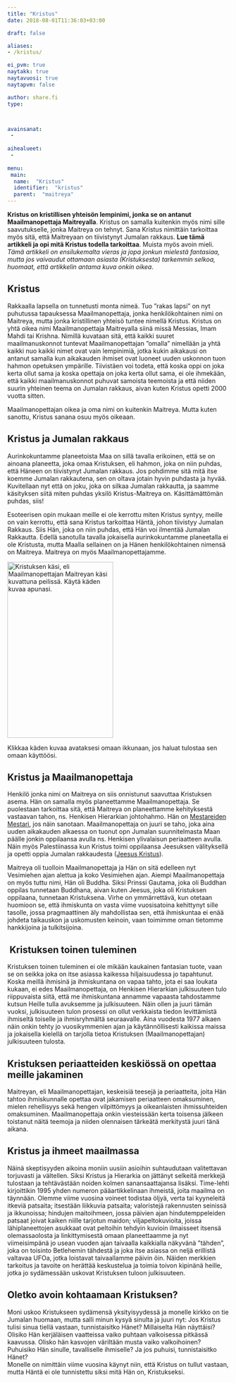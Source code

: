 ```yaml
---
title: "Kristus"
date: 2018-08-01T11:36:03+03:00

draft: false

aliases:
- /kristus/

ei_pvm: true
naytakk: true
naytavuosi: true
naytapvm: false

author: share.fi
type: 



avainsanat:
 - 
 
aihealueet:
 - 
 
menu:
 main:
  name:  "Kristus"
  identifier:  "kristus"
  parent:  "maitreya"
---
```


<p class="alustus"><strong>Kristus on kristillisen yhteisön lempinimi, jonka se on antanut Maailmanopettaja Maitreyalla</strong>. Kristus on samalla kuitenkin myös nimi sille saavutukselle, jonka Maitreya on tehnyt. Sana Kristus nimittäin tarkoittaa myös sitä, että Maitreyaan on tiivistynyt Jumalan rakkaus. <strong>Lue tämä artikkeli ja opi mitä Kristus todella tarkoittaa</strong>. Muista myös avoin mieli. <em>Tämä artikkeli on ensilukemalta vieras ja jopa jonkun mielestä fantasiaa, mutta jos vaivaudut ottamaan asiasta (Kristuksesta) tarkemmin selkoa, huomaat, että artikkelin antama kuva onkin oikea</em>.</p>
<h2>Kristus</h2>
<p>Rakkaalla lapsella on tunnetusti monta nimeä. Tuo &#8221;rakas lapsi&#8221; on nyt puhutussa tapauksessa Maailmanopettaja, jonka henkilökohtainen nimi on Maitreya, mutta jonka kristillinen yhteisö tuntee nimellä Kristus. Kristus on yhtä oikea nimi Maailmanopettaja Maitreyalla siinä missä Messias, Imam Mahdi tai Krishna. Nimillä kuvataan sitä, että kaikki suuret maailmanuskonnot tuntevat Maailmanopettajan &#8221;omalla&#8221; nimellään ja yhtä kaikki nuo kaikki nimet ovat vain lempinimiä, jotka kukin aikakausi on antanut samalla kun aikakauden ihmiset ovat luoneet uuden uskonnon tuon hahmon opetuksen ympärille. Tiivistäen voi todeta, että koska oppi on joka kerta ollut sama ja koska opettaja on joka kerta ollut sama, ei ole ihmekään, että kaikki maailmanuskonnot puhuvat samoista teemoista ja että niiden suurin yhteinen teema on Jumalan rakkaus, aivan kuten Kristus opetti 2000 vuotta sitten.</p>
<p>Maailmanopettajan oikea ja oma nimi on kuitenkin Maitreya. Mutta kuten sanottu, Kristus sanana osuu myös oikeaan.</p>
<h2>Kristus ja Jumalan rakkaus</h2>
<p>Aurinkokuntamme planeetoista Maa on sillä tavalla erikoinen, että se on ainoana planeetta, joka omaa Kristuksen, eli hahmon, joka on niin puhdas, että Häneen on tiivistynyt Jumalan rakkaus. Jos pohdimme sitä mitä itse koemme Jumalan rakkautena, sen on oltava jotain hyvin puhdasta ja hyvää. Kuvitellaan nyt että on joku, joka on silkaa Jumalan rakkautta, ja saamme käsityksen siitä miten puhdas yksilö Kristus-Maitreya on. Käsittämättömän puhdas, siis!</p>
<p>Esoteerisen opin mukaan meille ei ole kerrottu miten Kristus syntyy, meille on vain kerrottu, että sana Kristus tarkoittaa Häntä, johon tiivistyy Jumalan Rakkaus. Siis Hän, joka on niin puhdas, että Hän voi ilmentää Jumalan Rakkautta. Edellä sanotulla tavalla jokaisella aurinkokuntamme planeetalla ei ole Kristusta, mutta Maalla sellainen on ja Hänen henkilökohtainen nimensä on Maitreya. Maitreya on myös Maailmanopettajamme.</p>





<div class="maitreyan-kasi alignright">
<a href="https://sharefi.sirv.com/wpmedia/maitreyanisokasi2.jpg">
<img src="https://sharefi.sirv.com/wpmedia/maitreyanisokasi2.jpg" width="240" height="400" alt="Kristuksen käsi, eli Maailmanopettajan Maitreyan käsi kuvattuna peilissä. Käytä käden kuvaa apunasi." />
</a>
<p>Klikkaa käden kuvaa avataksesi omaan ikkunaan, jos haluat tulostaa sen omaan käyttöösi.</p>
</div>



<h2>Kristus ja Maailmanopettaja</h2>
<p>Henkilö jonka nimi on Maitreya on siis onnistunut saavuttaa Kristuksen asema. Hän on samalla myös planeettamme Maailmanopettaja. Se puolestaan tarkoittaa sitä, että Maitreya on planeettamme kehityksestä vastaavan tahon, ns. Henkisen Hierarkian johtohahmo. Hän on <a title="Mestari, mikä on Mestari?" href="/mestari">Mestareiden Mestari</a>, jos näin sanotaan. Maailmanopettaja on juuri se taho, joka aina uuden aikakauden alkaessa on tuonut opn Jumalan suunnitelmasta Maan päälle jonkin oppilaansa avulla ns. Henkisen ylivalaisun periaatteen avulla. Näin myös Palestiinassa kun Kristus toimi oppilaansa Jeesuksen välityksellä ja opetti oppia Jumalan rakkaudesta (<a href="/maitreya/maitreya-ja-jeesus-kristus">Jeesus Kristus</a>).</p>
<p>Maitreya oli tuolloin Maailmanopettaja ja Hän on sitä edelleen nyt Vesimiehen ajan alettua ja koko Vesimiehen ajan. Aiempi Maailmanopettaja on myös tuttu nimi, Hän oli Buddha. Siksi Prinssi Gautama, joka oli Buddhan oppilas tunnetaan Buddhana, aivan kuten Jeesus, joka oli Kristuksen oppilaana, tunnetaan Kristuksena. Virhe on ymmärrettävä, kun otetaan huomioon se, että ihmiskunta on vasta viime vuosisatoina kehittynyt sille tasolle, jossa pragmaattinen äly mahdollistaa sen, että ihmiskuntaa ei enää johdeta taikauskon ja uskomusten keinoin, vaan toimimme oman tietomme hankkijoina ja tulkitsijoina.</p>
<h2> Kristuksen toinen tuleminen</h2>
<p>Kristuksen toinen tuleminen ei ole mikään kaukainen fantasian tuote, vaan se on seikka joka on itse asiassa kaikessa hiljaisuudessa jo tapahtunut. Koska meillä ihmisinä ja ihmiskuntana on vapaa tahto, jota ei saa loukata kukaan, ei edes Maailmanopettaja, on Henkisen Hierarkian julkisuuteen tulo riippuvaista siitä, että me ihmiskuntana annamme vapaasta tahdostamme kutsun Heille tulla avuksemme ja julkisuuteen. Näin ollen ja juuri tämän vuoksi, julkisuuteen tulon prosessi on ollut verkkaista tiedon levittämistä ihmiseltä toiselle ja ihmisryhmältä seuraavalle. Aina vuodesta 1977 alkaen näin onkin tehty jo vuosikymmenien ajan ja käytännöllisesti kaikissa maissa ja jokaisella kielellä on tarjolla tietoa Kristuksen (Maailmanopettajan) julkisuuteen tulosta.</p>
<h2>Kristuksen periaatteiden keskiössä on opettaa meille jakaminen</h2>
<p>Maitreyan, eli Maailmanopettajan, keskeisiä teesejä ja periaatteita, joita Hän tahtoo ihmiskunnalle opettaa ovat jakamisen periaatteen omaksuminen, mielen rehellisyys sekä hengen vilpittömyys ja oikeanlaisten ihmissuhteiden omaksuminen. Maailmanopettaja onkin viesteissään kerta toisensa jälkeen toistanut näitä teemoja ja niiden olennaisen tärkeätä merkitystä juuri tänä aikana.</p>
<h2>Kristus ja ihmeet maailmassa</h2>
<p>Näinä skeptisyyden aikoina moniin uusiin asioihin suhtaudutaan valitettavan torjuvasti ja vältellen. Siksi Kristus ja Hierarkia on jättänyt selkeitä merkkejä tulostaan ja tehtävästään noiden kolmen sanansaattajansa lisäksi. Time-lehti kirjoittikin 1995 yhden numeron pääartikkelinaan ihmeistä, joita maailma on täynnään. Olemme viime vuosina voineet todistaa öljyä, verta tai kyyneleitä itkeviä patsaita; itsestään liikkuvia patsaita; valoristejä rakennusten seinissä ja ikkunoissa; hindujen maitoihmeen, jossa päivien ajan hindutemppeleiden patsaat joivat kaiken niille tarjotun maidon; viljapeltokuvioita, joissa lähiplaneettojen asukkaat ovat peltoihin tehdyin kuvioin ilmaisseet itsensä olemassaolosta ja linkittymisestä omaan planeettaamme ja nyt viimeisimpänä jo usean vuoden ajan taivaalla kaikkialla näkyvänä ”tähden”, joka on toisinto Betlehemin tähdestä ja joka itse asiassa on neljä erillistä valtavaa UFOa, jotka loistavat taivaallamme päivin öin. Näiden merkkien tarkoitus ja tavoite on herättää keskustelua ja toimia toivon kipinänä heille, jotka jo sydämessään uskovat Kristuksen tuloon julkisuuteen.</p>
<h2>Oletko avoin kohtaamaan Kristuksen?</h2>
<p>Moni uskoo Kristukseen sydämensä yksityisyydessä ja monelle kirkko on tie Jumalan huomaan, mutta salli minun kysyä sinulta ja juuri nyt: Jos Kristus tulisi sinua tiellä vastaan, tunnistaisitko Hänet? Millaiselta Hän näyttäisi? Olisiko Hän kerjäläisen vaatteissa vaiko puhtaan valkoisessa pitkässä kaavussa. Olisko hän kasvojen väriltään musta vaiko valkoihoinen? Puhuisiko Hän sinulle, tavalliselle ihmiselle? Ja jos puhuisi, tunnistaisitko Hänet?<br />
Monelle on nimittäin viime vuosina käynyt niin, että Kristus on tullut vastaan, mutta Häntä ei ole tunnistettu siksi mitä Hän on, Kristukseksi. </p>

